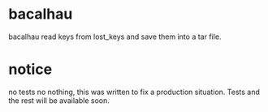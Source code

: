 # bacalhau

bacalhau read keys from lost_keys and save them into a tar file.

# notice

no tests no nothing, this was written to fix a production situation. Tests and the rest will be available soon.
